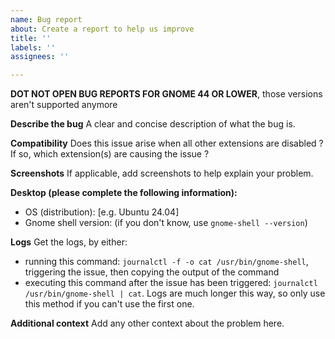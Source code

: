 ```yaml
---
name: Bug report
about: Create a report to help us improve
title: ''
labels: ''
assignees: ''

---
```


**DOT NOT OPEN BUG REPORTS FOR GNOME 44 OR LOWER**, those versions aren't supported anymore

**Describe the bug**
A clear and concise description of what the bug is.

**Compatibility**
Does this issue arise when all other extensions are disabled ?
If so, which extension(s) are causing the issue ?

**Screenshots**
If applicable, add screenshots to help explain your problem.

**Desktop (please complete the following information):**
 - OS (distribution): [e.g. Ubuntu 24.04]
 - Gnome shell version: (if you don't know, use `gnome-shell --version`)

**Logs**
Get the logs, by either:
- running this command: `journalctl -f -o cat /usr/bin/gnome-shell`, triggering the issue, then copying the output of the command
- executing this command after the issue has been triggered: `journalctl /usr/bin/gnome-shell | cat`. Logs are much longer this way, so only use this method if you can't use the first one.

**Additional context**
Add any other context about the problem here.
